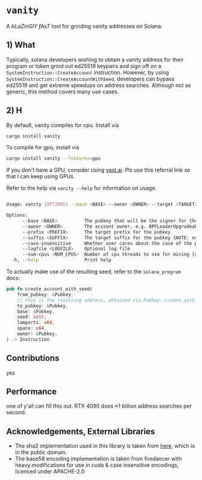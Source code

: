 # `vanity`

A *bLaZinGlY fAsT* tool for grinding vanity addresses on Solana.

## 1) What

Typically, solana developers wishing to obtain a vanity address for their program or token grind out ed25519 keypairs and sign off on a `SystemInstruction::CreateAccount` instruction. However, by using `SystemInstruction::CreateAccountWithSeed`, developers can bypass ed25519 and get extreme speedups on address searches. Although not as generic, this method covers many use cases.

## 2) H

By default, vanity compiles for cpu. Install via

```bash
cargo install vanity
```

To compile for gpu, install via

```bash
cargo install vanity --features=gpu
```
If you don't have a GPU, consider using [vast.ai](https://cloud.vast.ai/?ref_id=126830). Pls use this referral link so that I can keep using GPUs.


Refer to the help via `vanity --help` for information on usage.

```bash

Usage: vanity [OPTIONS] --base <BASE> --owner <OWNER> --target <TARGET>

Options:
      --base <BASE>          The pubkey that will be the signer for the CreateAccountWithSeed instruction
      --owner <OWNER>        The account owner, e.g. BPFLoaderUpgradeab1e11111111111111111111111 or TokenkegQfeZyiNwAJbNbGKPFXCWuBvf9Ss623VQ5DA
      --prefix <PREFIX>      The target prefix for the pubkey
      --suffix <SUFFIX>      The target suffix for the pubkey (NOTE: not supported for GPU)
      --case-insensitive     Whether user cares about the case of the pubkey
      --logfile <LOGFILE>    Optional log file
      --num-cpus <NUM_CPUS>  Number of cpu threads to use for mining [default: 0]
  -h, --help                 Print help
```

To actually make use of the resulting seed, refer to the `solana_program` docs:

```rust
pub fn create_account_with_seed(
    from_pubkey: &Pubkey,
    // this is the resulting address, obtained via Pubkey::create_with_seed
    to_pubkey: &Pubkey, 
    base: &Pubkey,
    seed: &str,
    lamports: u64,
    space: u64,
    owner: &Pubkey,
) -> Instruction
```

## Contributions

yes

## Performance

one of y'all can fill this out. RTX 4090 does ≈1 billion address searches per second.

## Acknowledgements, External Libraries

- The sha2 implementation used in this library is taken from [here](https://github.com/mochimodev/cuda-hashing-algos), which is in the public domain.
- The base58 encoding implementation is taken from firedancer with heavy modifications for use in cuda & case insensitive encodings, licensed under APACHE-2.0
